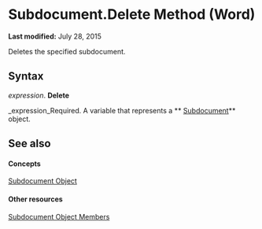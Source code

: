 
# Subdocument.Delete Method (Word)

 **Last modified:** July 28, 2015

Deletes the specified subdocument.

## Syntax

 _expression_. **Delete**

 _expression_Required. A variable that represents a  ** [Subdocument](ed966369-34f6-ef0c-d6d6-4c86baff4793.md)** object.


## See also


#### Concepts


 [Subdocument Object](ed966369-34f6-ef0c-d6d6-4c86baff4793.md)
#### Other resources


 [Subdocument Object Members](7f30e191-8a01-2565-3a9b-2139733e2f82.md)
